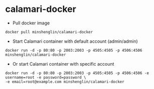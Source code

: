 # calamari-docker

- Pull docker image

```shell
docker pull minshenglin/calamari-docker
```

- Start Calamari container with default account (admin/admin)

```shell
docker run -d -p 80:80 -p 2003:2003 -p 4505:4505 -p 4506:4506 minshenglin/calamari-docker
```

- Or start Calamari container with specific account

```shell
docker run -d -p 80:80 -p 2003:2003 -p 4505:4505 -p 4506:4506 -e username=root -e password=password \
-e email=root@example.com minshenglin/calamari-docker
```
